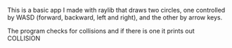 This is a basic app I made with raylib that draws two circles, one controlled by 
WASD (forward, backward, left and right), and the other by arrow keys.

The program checks for collisions and if there is one it prints out COLLISION

